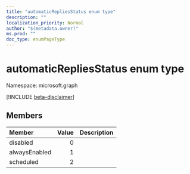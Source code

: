 ```yaml
---
title: "automaticRepliesStatus enum type"
description: ""
localization_priority: Normal
author: "$(metadata.owner)"
ms.prod: ""
doc_type: enumPageType
---
```


# automaticRepliesStatus enum type

Namespace: microsoft.graph

[!INCLUDE [beta-disclaimer](../../includes/beta-disclaimer.md)]

## Members

| Member        | Value | Description |
| :------------ | ----: | :---------- |
| disabled      | 0     |             |
| alwaysEnabled | 1     |             |
| scheduled     | 2     |             |
